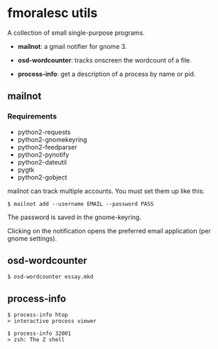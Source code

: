 # fmoralesc utils

A collection of small single-purpose programs.

* **mailnot**: a gmail notifier for gnome 3.

* **osd-wordcounter**: tracks onscreen the wordcount of a file.

* **process-info**: get a description of a process by name or pid.

## mailnot

### Requirements

* python2-requests
* python2-gnomekeyring
* python2-feedparser
* python2-pynotify
* python2-dateutil
* pygtk
* python2-gobject

mailnot can track multiple accounts. You must set them up like this:

    $ mailnot add --username EMAIL --password PASS

The password is saved in the gnome-keyring.

Clicking on the notification opens the preferred email application (per gnome
settings).

## osd-wordcounter

    $ osd-wordcounter essay.mkd

## process-info

    $ process-info htop
	> interactive process viewer

	$ process-info 32001
	> zsh: The Z shell
